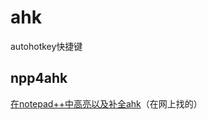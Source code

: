 # ahk

autohotkey快捷键

## npp4ahk

[在notepad++中高亮以及补全ahk](https://www.autohotkey.com/boards/viewtopic.php?t=50)（在网上找的）